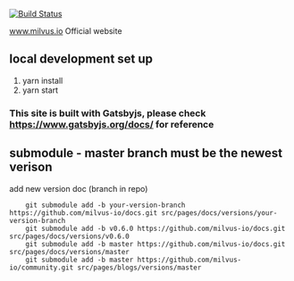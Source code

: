 [![Build Status](https://dev.azure.com/zhifengzhang/www/_apis/build/status/milvus-www%20-%20CI?branchName=master)](https://dev.azure.com/zhifengzhang/www/_build/latest?definitionId=2&branchName=master)

www.milvus.io Official website 

## local development set up

1. yarn install
2. yarn start

### This site is built with Gatsbyjs, please check https://www.gatsbyjs.org/docs/ for reference

## submodule - master branch must be the newest verison

add new version doc (branch in repo)

```
    git submodule add -b your-version-branch https://github.com/milvus-io/docs.git src/pages/docs/versions/your-version-branch
    git submodule add -b v0.6.0 https://github.com/milvus-io/docs.git src/pages/docs/versions/v0.6.0
    git submodule add -b master https://github.com/milvus-io/docs.git src/pages/docs/versions/master
    git submodule add -b master https://github.com/milvus-io/community.git src/pages/blogs/versions/master
```
